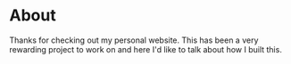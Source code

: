 # About

Thanks for checking out my personal website. This has been a very
rewarding project to work on and here I'd like to talk about how
I built this.
